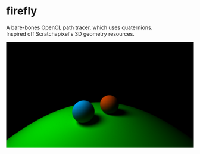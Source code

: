 # firefly
A bare-bones OpenCL path tracer, which uses quaternions.\
Inspired off Scratchapixel's 3D geometry resources.

![Example Image](https://raw.githubusercontent.com/patricksongzy/firefly/master/images/result.png)

